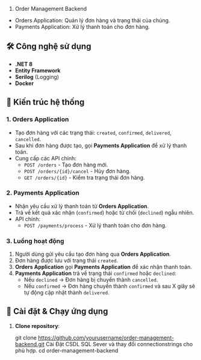 ﻿1. Order Management Backend


- Orders Application: Quản lý đơn hàng và trạng thái của chúng.
- Payments Application: Xử lý thanh toán cho đơn hàng.

## 🛠 Công nghệ sử dụng

- **.NET 8**
- **Entity Framework**
- **Serilog** (Logging)
- **Docker** 

## 📌 Kiến trúc hệ thống

### 1. Orders Application
- Tạo đơn hàng với các trạng thái: `created`, `confirmed`, `delivered`, `cancelled`.
- Sau khi đơn hàng được tạo, gọi **Payments Application** để xử lý thanh toán.
- Cung cấp các API chính:
  - `POST /orders` - Tạo đơn hàng mới.
  - `POST /orders/{id}/cancel` - Hủy đơn hàng.
  - `GET /orders/{id}` - Kiểm tra trạng thái đơn hàng.

### 2. Payments Application
- Nhận yêu cầu xử lý thanh toán từ **Orders Application**.
- Trả về kết quả xác nhận (`confirmed`) hoặc từ chối (`declined`) ngẫu nhiên.
- API chính:
  - `POST /payments/process` - Xử lý thanh toán cho đơn hàng.

### 3. Luồng hoạt động

1. Người dùng gửi yêu cầu tạo đơn hàng qua **Orders Application**.
2. Đơn hàng được lưu với trạng thái `created`.
3. **Orders Application** gọi **Payments Application** để xác nhận thanh toán.
4. **Payments Application** trả về trạng thái `confirmed` hoặc `declined`:
   - Nếu `declined` → Đơn hàng bị chuyển thành `cancelled`.
   - Nếu `confirmed` → Đơn hàng chuyển thành `confirmed` và sau X giây sẽ tự động cập nhật thành `delivered`.

## 🔧 Cài đặt & Chạy ứng dụng

1. **Clone repository**:

   git clone https://github.com/yourusername/order-management-backend.git
   Cài Đặt CSDL SQL Sever và thay đổi connectionstrings cho phù hợp.
   cd order-management-backend
   